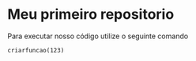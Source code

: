# Meu primeiro repositorio 

 Para executar nosso código utilize o seguinte comando
```
criarfuncao(123)
```
